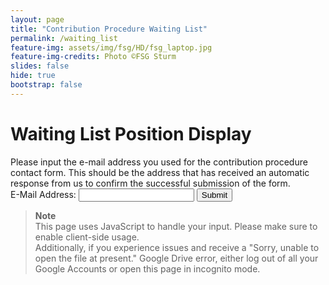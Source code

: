 ```yaml
---
layout: page
title: "Contribution Procedure Waiting List"
permalink: /waiting_list
feature-img: assets/img/fsg/HD/fsg_laptop.jpg
feature-img-credits: Photo ©FSG Sturm
slides: false
hide: true
bootstrap: false
---
```

<style>
    iframe{
        border-style: none;
        width: 100%;
    }
</style>

<h1>Waiting List Position Display</h1>
Please input the e-mail address you used for the contribution procedure contact form.
This should be the address that has received an automatic response from us to confirm the successful submission of the form.
<form id="waiting_list_form">
    <label for="email">E-Mail Address:</label>
    <input id="email" type="email" name="email" required/>
    <input type="submit" />
</form>

> **Note**
> <br>
> This page uses JavaScript to handle your input. Please make sure to enable client-side usage.<br>
> Additionally, if you experience issues and receive a "Sorry, unable to open the file at present." Google Drive error, either log out of all your Google Accounts or open this page in incognito mode.
<h3 id="loading_text" style="display:none;">Loading...</h3>
<h3 id="waiting_list_title" style="display:none;">Your waiting list position is in the following range: </h3><iframe id="waiting_list_position"></iframe>

<script>
document.forms[0].onsubmit = function(event){
    event.preventDefault();
    // Show loading text
    document.getElementById("loading_text").style.display = "block";
    var team_email = document.getElementById("email").value;
    var  url = "https://script.google.com/macros/s/AKfycbzXJ_Y-oeg4-j-N0OqnziNfwolcht42pKblNiUwXFuAhWDuA6Q/exec" + "?email=" + team_email;
    // Set iframe target to HTML waiting position web app response
    document.getElementById("waiting_list_position").src = url;
    document.getElementById("waiting_list_position").onload = function() {
        // Hide loading text
        document.getElementById("loading_text").style.display = "none";
        // Unhide position text
        document.getElementById("waiting_list_title").style.display = "block";
    };
};
</script>

